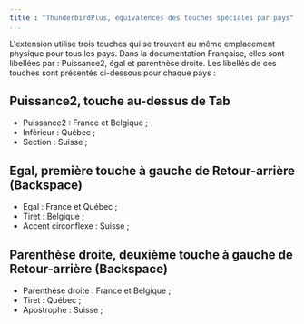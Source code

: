```yaml
---
title : "ThunderbirdPlus, équivalences des touches spéciales par pays"
...
```


L'extension utilise trois touches qui se trouvent au même emplacement physique pour tous   les pays.  Dans la documentation Française, elles sont libellées par : Puissance2, égal et parenthèse droite. Les libellés de ces touches sont présentés ci-dessous pour chaque pays :  

<a name="aboveTab"> 

## Puissance2, touche au-dessus de Tab

* Puissance2 : France et Belgique ;
* Inférieur : Québec ;
* Section : Suisse ;

<a name="bs1"> 

## Egal, première touche à gauche de Retour-arrière (Backspace)

* Egal : France et Québec ;
* Tiret : Belgique ;
* Accent circonflexe : Suisse ;

<a name="bs2"> 

## Parenthèse droite, deuxième  touche à gauche de Retour-arrière (Backspace)

* Parenthèse droite : France et Belgique ;
* Tiret : Québec ;
* Apostrophe : Suisse ;

<a name="navpanels">

